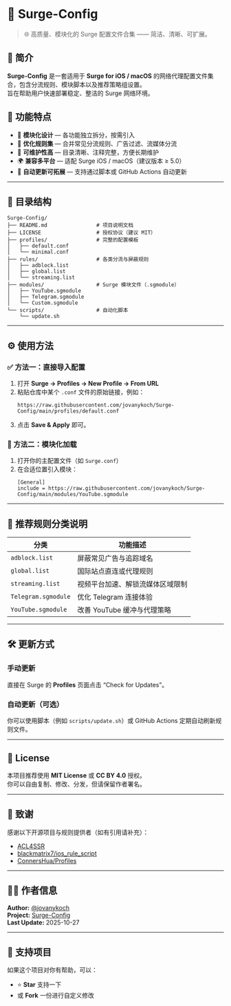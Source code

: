 # 🚀 Surge-Config

> 🌐 高质量、模块化的 Surge 配置文件合集 —— 简洁、清晰、可扩展。

## 📖 简介

**Surge-Config** 是一套适用于 **Surge for iOS / macOS** 的网络代理配置文件集合，包含分流规则、模块脚本以及推荐策略组设置。  
旨在帮助用户快速部署稳定、整洁的 Surge 网络环境。

## 🧩 功能特点

- 🧱 **模块化设计** — 各功能独立拆分，按需引入  
- 🚀 **优化规则集** — 合并常见分流规则、广告过滤、流媒体分流  
- 🧰 **可维护性高** — 目录清晰、注释完整，方便长期维护  
- 🌍 **兼容多平台** — 适配 Surge iOS / macOS（建议版本 ≥ 5.0）  
- 🔁 **自动更新可拓展** — 支持通过脚本或 GitHub Actions 自动更新  

---

## 📂 目录结构

```
Surge-Config/
├── README.md                # 项目说明文档
├── LICENSE                  # 授权协议（建议 MIT）
├── profiles/                # 完整的配置模板
│   ├── default.conf
│   └── minimal.conf
├── rules/                   # 各类分流与屏蔽规则
│   ├── adblock.list
│   ├── global.list
│   └── streaming.list
├── modules/                 # Surge 模块文件（.sgmodule）
│   ├── YouTube.sgmodule
│   ├── Telegram.sgmodule
│   └── Custom.sgmodule
└── scripts/                 # 自动化脚本
    └── update.sh
```

---

## ⚙️ 使用方法

### ✅ 方法一：直接导入配置
1. 打开 **Surge → Profiles → New Profile → From URL**
2. 粘贴仓库中某个 `.conf` 文件的原始链接，例如：
   ```
   https://raw.githubusercontent.com/jovanykoch/Surge-Config/main/profiles/default.conf
   ```
3. 点击 **Save & Apply** 即可。

### 🧩 方法二：模块化加载
1. 打开你的主配置文件（如 `Surge.conf`）
2. 在合适位置引入模块：
   ```
   [General]
   include = https://raw.githubusercontent.com/jovanykoch/Surge-Config/main/modules/YouTube.sgmodule
   ```

---

## 🧠 推荐规则分类说明

| 分类 | 功能描述 |
|------|-----------|
| `adblock.list` | 屏蔽常见广告与追踪域名 |
| `global.list` | 国际站点直连或代理规则 |
| `streaming.list` | 视频平台加速、解锁流媒体区域限制 |
| `Telegram.sgmodule` | 优化 Telegram 连接体验 |
| `YouTube.sgmodule` | 改善 YouTube 缓冲与代理策略 |

---

## 🛠️ 更新方式

### 手动更新
直接在 Surge 的 **Profiles** 页面点击 “Check for Updates”。

### 自动更新（可选）
你可以使用脚本（例如 `scripts/update.sh`）或 GitHub Actions 定期自动刷新规则文件。

---

## 📜 License

本项目推荐使用 **MIT License** 或 **CC BY 4.0** 授权。  
你可以自由复制、修改、分发，但请保留作者署名。

---

## 💬 致谢

感谢以下开源项目与规则提供者（如有引用请补充）：  
- [ACL4SSR](https://github.com/ACL4SSR/ACL4SSR)  
- [blackmatrix7/ios_rule_script](https://github.com/blackmatrix7/ios_rule_script)  
- [ConnersHua/Profiles](https://github.com/ConnersHua/Profiles)

---

## 🧑‍💻 作者信息

**Author:** [@jovanykoch](https://github.com/jovanykoch)  
**Project:** [Surge-Config](https://github.com/jovanykoch/Surge-Config)  
**Last Update:** 2025-10-27  

---

## 🌟 支持项目

如果这个项目对你有帮助，可以：
- ⭐ **Star** 支持一下  
- 或 **Fork** 一份进行自定义修改  
